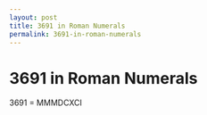 ```yaml
---
layout: post
title: 3691 in Roman Numerals
permalink: 3691-in-roman-numerals
---
```


# 3691 in Roman Numerals

3691 = MMMDCXCI
